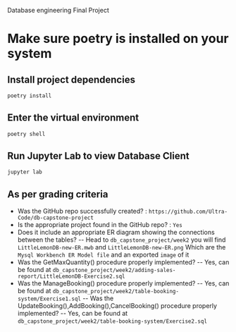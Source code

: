 Database engineering Final Project

# Make sure poetry is installed on your system

## Install project dependencies
```zsh
poetry install
```

## Enter the virtual environment
```zsh
poetry shell
```

## Run Jupyter Lab to view Database Client
```zsh
jupyter lab
```


## As per grading criteria

- Was the GitHub repo successfully created? : `https://github.com/Ultra-Code/db-capstone-project`
- Is the appropriate project found in the GitHub repo? : `Yes`
- Does it include an appropriate ER diagram showing the connections between the tables?
-- Head to `db_capstone_project/week2` you will find `LittleLemonDB-new-ER.mwb` and `LittleLemonDB-new-ER.png` Which are the `Mysql Workbench ER Model file` and an exported `image` of it
- Was the GetMaxQuantity() procedure properly implemented?
-- Yes, can be found at `db_capstone_project/week2/adding-sales-report/LittleLemonDB-Exercise2.sql`
- Was the ManageBooking() procedure properly implemented?
-- Yes, can be found at `db_capstone_project/week2/table-booking-system/Exercise1.sql`
-- Was the UpdateBooking(),AddBooking(),CancelBooking() procedure properly implemented?
-- Yes, can be found at `db_capstone_project/week2/table-booking-system/Exercise2.sql`
